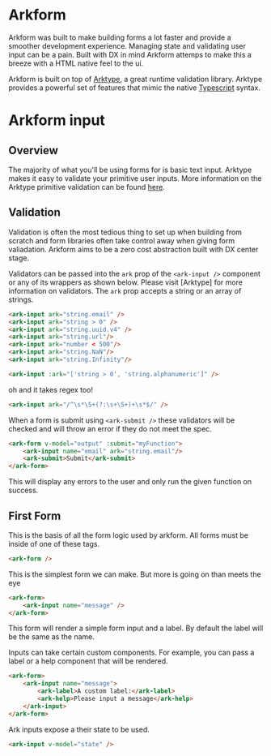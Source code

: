 # Arkform

Arkform was built to make building forms a lot faster and provide a smoother development experience. Managing state and validating user input can be a pain. Built with DX in mind Arkform attemps to make this a breeze with a HTML native feel to the ui. 

Arkform is built on top of [Arktype](https://arktype.io), a great runtime validation library. Arktype provides a powerful set of features that mimic the native [Typescript](https://www.typescriptlang.org/) syntax. 

# Arkform input

<ark-input />


## Overview

The majority of what you'll be using forms for is basic text input. Arktype makes it easy to validate your primitive user inputs. More information on the Arktype primitive validation can be found [here](https://arktype.io/docs/primitives).

## Validation

Validation is often the most tedious thing to set up when building from scratch and form libraries often take control away when giving form valiadation. Arkform aims to be a zero cost abstraction built with DX center stage.

Validators can be passed into the `ark` prop of the `<ark-input />` component or any of its wrappers as shown below. Please visit [Arktype] for more information on validators. The `ark` prop accepts a string or an array of strings.

```html
<ark-input ark="string.email" />
<ark-input ark="string > 0" />
<ark-input ark="string.uuid.v4" />
<ark-input ark="string.url"/>
<ark-input ark="number < 500"/>
<ark-input ark="string.NaN"/>
<ark-input ark="string.Infinity"/>

<ark-input :ark="['string > 0', 'string.alphanumeric']" />
```


oh and it takes regex too!

```html
<ark-input ark="/^\s*\S+(?:\s+\S+)+\s*$/" />
```

When a form is submit using `<ark-submit />` these validators will be checked and will throw an error if they do not meet the spec.

```html
<ark-form v-model="output" :submit="myFunction">
    <ark-input name="email" ark="string.email"/>
    <ark-submit>Submit</ark-submit>
</ark-form>
```

This will display any errors to the user and only run the given function on success.


## First Form

This is the basis of all the form logic used by arkform. All forms must be inside of one of these tags.

```html
<ark-form />
```

This is the simplest form we can make. But more is going on than meets the eye

```html
<ark-form>
    <ark-input name="message" />
</ark-form>
```
This form will render a simple form input and a label. By default the label will be the same as the name.

Inputs can take certain custom components. For example, you can pass a label or a help component that will be rendered.

```html
<ark-form>
    <ark-input name="message">
        <ark-label>A custom label:</ark-label>
        <ark-help>Please input a message</ark-help>
    </ark-input>
</ark-form>
```

Ark inputs expose a their state to be used. 

```html
<ark-input v-model="state" />
```
